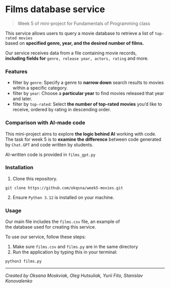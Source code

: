 # Films database service
> Week 5 of mini-project for Fundamentals of Programming class

This service allows users to query a movie database to retrieve a list of `top-rated movies` <br>
based on **specified genre, year, and the desired number of films.**

Our service receives data from a file containing movie records,<br>
**including fields for** `genre, release year, actors, rating` and more.

### Features
- filter by `genre`:  Specify a genre to **narrow down** search results to movies within a specific category. <br>
- filter by `year`:  Choose a **particular year** to find movies released that year and later.<br>
- filter by `top-rated`:  Select **the number of top-rated movies** you’d like to receive, ordered by rating in descending order.

### Comparison with AI-made code
This mini-project aims to explore **the logic behind AI** working with code.<br>
The task for week 5 is to **examine the difference** between code generated by `Chat.GPT` 
and code written by students. 

AI-written code is provided in `films_gpt.py`

### Installation
1. Clone this repository.
```
git clone https://github.com/okqsna/week5-movies.git
```
2. Ensure `Python 3.12` is installed on your machine.

### Usage
Our main file includes the `films.csv` file, an example of <br> the database used for creating this service.

To use our service, follow these steps:
1. Make sure `films.csv` and `films.py` are in the same directory
2. Run the application by typing this in your terminal:
```
python3 films.py
```
<hr>

<i>Created by Oksana Moskviak, Oleg Hutsuliak, Yurii Fito, Stanislav Konovalenko</i>

